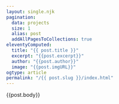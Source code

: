 ```yaml
---
layout: single.njk
pagination:
  data: projects
  size: 1
  alias: post
  addAllPagesToCollections: true
eleventyComputed:
  title: "{{ post.title }}"
  excerpt: "{{post.excerpt}}"
  author: "{{post.author}}"
  image: "{{post.imgURL}}"
ogtype: article
permalink: "/{{ post.slug }}/index.html"
---
```


{{post.body}}
